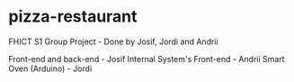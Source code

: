 # pizza-restaurant
FHICT S1 Group Project - Done by Josif, Jordi and Andrii

Front-end and back-end - Josif
Internal System's Front-end - Andrii
Smart Oven (Arduino) - Jordi
